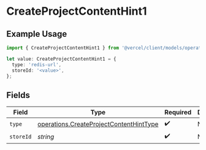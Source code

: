 # CreateProjectContentHint1

## Example Usage

```typescript
import { CreateProjectContentHint1 } from '@vercel/client/models/operations';

let value: CreateProjectContentHint1 = {
  type: 'redis-url',
  storeId: '<value>',
};
```

## Fields

| Field     | Type                                                                                               | Required           | Description |
| --------- | -------------------------------------------------------------------------------------------------- | ------------------ | ----------- |
| `type`    | [operations.CreateProjectContentHintType](../../models/operations/createprojectcontenthinttype.md) | :heavy_check_mark: | N/A         |
| `storeId` | _string_                                                                                           | :heavy_check_mark: | N/A         |
